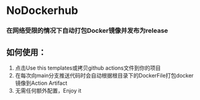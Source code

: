 # NoDockerhub
### 在网络受限的情况下自动打包Docker镜像并发布为release

## 如何使用：
1. 点击Use this templates或拷贝github actions文件到你的项目
2. 在每次向main分支推送代码时会自动根据根目录下的DockerFile打包docker镜像到Action Artifact
3. 无需任何额外配置，Enjoy it
